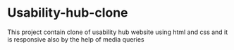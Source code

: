 # Usability-hub-clone
This project contain clone of usability hub website using html and css and it is responsive also by the help of media queries
